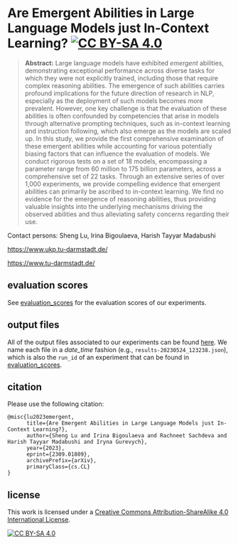 # Are Emergent Abilities in Large Language Models just In-Context Learning? [![CC BY-SA 4.0][cc-by-sa-shield]][cc-by-sa]

> **Abstract:** Large language models have exhibited *emergent* abilities, demonstrating exceptional performance across diverse tasks for which they were not explicitly trained, including those that require complex reasoning abilities. The emergence of such abilities carries profound implications for the future direction of research in NLP, especially as the deployment of such models becomes more prevalent. However, one key challenge is that the evaluation of these abilities is often confounded by competencies that arise in models through alternative prompting techniques, such as in-context learning and instruction following, which also emerge as the models are scaled up. In this study, we provide the first comprehensive examination of these emergent abilities while accounting for various potentially biasing factors that can influence the evaluation of models. We conduct rigorous tests on a set of 18 models, encompassing a parameter range from 60 million to 175 billion parameters, across a comprehensive set of 22 tasks. Through an extensive series of over 1,000 experiments, we provide compelling evidence that emergent abilities can primarily be ascribed to in-context learning. We find no evidence for the emergence of reasoning abilities, thus providing valuable insights into the underlying mechanisms driving the observed abilities and thus alleviating safety concerns regarding their use.

Contact persons: Sheng Lu, Irina Bigoulaeva, Harish Tayyar Madabushi

https://www.ukp.tu-darmstadt.de/

https://www.tu-darmstadt.de/

## evaluation scores
See [evaluation_scores](https://github.com/UKPLab/on-emergence/blob/main/evaluation_scores.csv) for the evaluation scores of our experiments.

## output files
All of the output files associated to our experiments can be found [here](https://tudatalib.ulb.tu-darmstadt.de/handle/tudatalib/3931). We name each file in a *date_time* fashion (e.g., ```results-20230524_123238.json```), which is also the ```run_id``` of an experiment that can be found in [evaluation_scores](https://github.com/UKPLab/on-emergence/blob/main/evaluation_scores.csv).

## citation
Please use the following citation:

```
@misc{lu2023emergent,
      title={Are Emergent Abilities in Large Language Models just In-Context Learning?}, 
      author={Sheng Lu and Irina Bigoulaeva and Rachneet Sachdeva and Harish Tayyar Madabushi and Iryna Gurevych},
      year={2023},
      eprint={2309.01809},
      archivePrefix={arXiv},
      primaryClass={cs.CL}
}
```

## license

This work is licensed under a
[Creative Commons Attribution-ShareAlike 4.0 International License][cc-by-sa].

[![CC BY-SA 4.0][cc-by-sa-image]][cc-by-sa]

[cc-by-sa]: http://creativecommons.org/licenses/by-sa/4.0/
[cc-by-sa-image]: https://licensebuttons.net/l/by-sa/4.0/88x31.png
[cc-by-sa-shield]: https://img.shields.io/badge/License-CC%20BY--SA%204.0-lightgrey.svg
